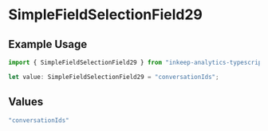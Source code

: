 # SimpleFieldSelectionField29

## Example Usage

```typescript
import { SimpleFieldSelectionField29 } from "inkeep-analytics-typescript/models/components";

let value: SimpleFieldSelectionField29 = "conversationIds";
```

## Values

```typescript
"conversationIds"
```